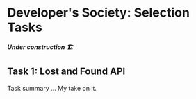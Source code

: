 # Developer's Society: Selection Tasks

_**Under construction 🏗️**_

## Task 1: Lost and Found API

Task summary ... My take on it.
